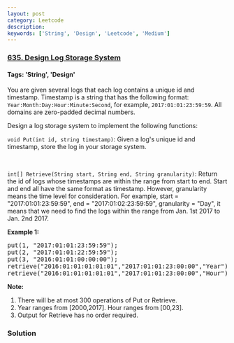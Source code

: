```yaml
---
layout: post
category: Leetcode
description: 
keywords: ['String', 'Design', 'Leetcode', 'Medium']
---
```

### [635. Design Log Storage System](https://leetcode.com/problems/design-log-storage-system)

#### Tags: 'String', 'Design'

<div class="content__u3I1 question-content__JfgR"><div><p>You are given several logs that each log contains a unique id and timestamp. Timestamp is a string that has the following format: <code>Year:Month:Day:Hour:Minute:Second</code>, for example, <code>2017:01:01:23:59:59</code>. All domains are zero-padded decimal numbers. </p>
<p>Design a log storage system to implement the following functions:</p>
<p><code>void Put(int id, string timestamp)</code>: Given a log's unique id and timestamp, store the log in your storage system.</p>
<br/>
<p><code>int[] Retrieve(String start, String end, String granularity)</code>: Return the id of logs whose timestamps are within the range from start to end. Start and end all have the same format as timestamp. However, granularity means the time level for consideration. For example, start = "2017:01:01:23:59:59", end = "2017:01:02:23:59:59", granularity = "Day", it means that we need to find the logs within the range from Jan. 1st 2017 to Jan. 2nd 2017.</p>
<p><b>Example 1:</b><br/>
</p><pre>put(1, "2017:01:01:23:59:59");
put(2, "2017:01:01:22:59:59");
put(3, "2016:01:01:00:00:00");
retrieve("2016:01:01:01:01:01","2017:01:01:23:00:00","Year"); // return [1,2,3], because you need to return all logs within 2016 and 2017.
retrieve("2016:01:01:01:01:01","2017:01:01:23:00:00","Hour"); // return [1,2], because you need to return all logs start from 2016:01:01:01 to 2017:01:01:23, where log 3 is left outside the range.
</pre>
<p></p>
<p><b>Note:</b><br/>
</p><ol>
<li>There will be at most 300 operations of Put or Retrieve.</li>
<li>Year ranges from [2000,2017]. Hour ranges from [00,23].</li>
<li>Output for Retrieve has no order required.</li>
</ol>
<p></p></div></div>

### Solution
